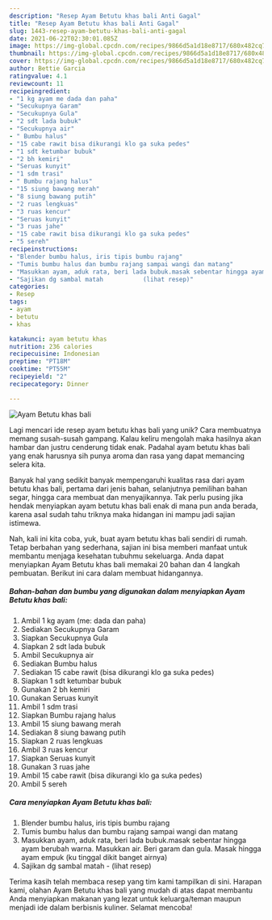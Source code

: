 ```yaml
---
description: "Resep Ayam Betutu khas bali Anti Gagal"
title: "Resep Ayam Betutu khas bali Anti Gagal"
slug: 1443-resep-ayam-betutu-khas-bali-anti-gagal
date: 2021-06-22T02:30:01.085Z
image: https://img-global.cpcdn.com/recipes/9866d5a1d18e8717/680x482cq70/ayam-betutu-khas-bali-foto-resep-utama.jpg
thumbnail: https://img-global.cpcdn.com/recipes/9866d5a1d18e8717/680x482cq70/ayam-betutu-khas-bali-foto-resep-utama.jpg
cover: https://img-global.cpcdn.com/recipes/9866d5a1d18e8717/680x482cq70/ayam-betutu-khas-bali-foto-resep-utama.jpg
author: Bettie Garcia
ratingvalue: 4.1
reviewcount: 11
recipeingredient:
- "1 kg ayam me dada dan paha"
- "Secukupnya Garam"
- "Secukupnya Gula"
- "2 sdt lada bubuk"
- "Secukupnya air"
- " Bumbu halus"
- "15 cabe rawit bisa dikurangi klo ga suka pedes"
- "1 sdt ketumbar bubuk"
- "2 bh kemiri"
- "Seruas kunyit"
- "1 sdm trasi"
- " Bumbu rajang halus"
- "15 siung bawang merah"
- "8 siung bawang putih"
- "2 ruas lengkuas"
- "3 ruas kencur"
- "Seruas kunyit"
- "3 ruas jahe"
- "15 cabe rawit bisa dikurangi klo ga suka pedes"
- "5 sereh"
recipeinstructions:
- "Blender bumbu halus, iris tipis bumbu rajang"
- "Tumis bumbu halus dan bumbu rajang sampai wangi dan matang"
- "Masukkan ayam, aduk rata, beri lada bubuk.masak sebentar hingga ayam berubah warna. Masukkan air. Beri garam dan gula. Masak hingga ayam empuk (ku tinggal dikit banget airnya)"
- "Sajikan dg sambal matah           (lihat resep)"
categories:
- Resep
tags:
- ayam
- betutu
- khas

katakunci: ayam betutu khas 
nutrition: 236 calories
recipecuisine: Indonesian
preptime: "PT18M"
cooktime: "PT55M"
recipeyield: "2"
recipecategory: Dinner

---
```



![Ayam Betutu khas bali](https://img-global.cpcdn.com/recipes/9866d5a1d18e8717/680x482cq70/ayam-betutu-khas-bali-foto-resep-utama.jpg)

Lagi mencari ide resep ayam betutu khas bali yang unik? Cara membuatnya memang susah-susah gampang. Kalau keliru mengolah maka hasilnya akan hambar dan justru cenderung tidak enak. Padahal ayam betutu khas bali yang enak harusnya sih punya aroma dan rasa yang dapat memancing selera kita.

Banyak hal yang sedikit banyak mempengaruhi kualitas rasa dari ayam betutu khas bali, pertama dari jenis bahan, selanjutnya pemilihan bahan segar, hingga cara membuat dan menyajikannya. Tak perlu pusing jika hendak menyiapkan ayam betutu khas bali enak di mana pun anda berada, karena asal sudah tahu triknya maka hidangan ini mampu jadi sajian istimewa.




Nah, kali ini kita coba, yuk, buat ayam betutu khas bali sendiri di rumah. Tetap berbahan yang sederhana, sajian ini bisa memberi manfaat untuk membantu menjaga kesehatan tubuhmu sekeluarga. Anda dapat menyiapkan Ayam Betutu khas bali memakai 20 bahan dan 4 langkah pembuatan. Berikut ini cara dalam membuat hidangannya.

<!--inarticleads1-->

##### Bahan-bahan dan bumbu yang digunakan dalam menyiapkan Ayam Betutu khas bali:

1. Ambil 1 kg ayam (me: dada dan paha)
1. Sediakan Secukupnya Garam
1. Siapkan Secukupnya Gula
1. Siapkan 2 sdt lada bubuk
1. Ambil Secukupnya air
1. Sediakan  Bumbu halus
1. Sediakan 15 cabe rawit (bisa dikurangi klo ga suka pedes)
1. Siapkan 1 sdt ketumbar bubuk
1. Gunakan 2 bh kemiri
1. Gunakan Seruas kunyit
1. Ambil 1 sdm trasi
1. Siapkan  Bumbu rajang halus
1. Ambil 15 siung bawang merah
1. Sediakan 8 siung bawang putih
1. Siapkan 2 ruas lengkuas
1. Ambil 3 ruas kencur
1. Siapkan Seruas kunyit
1. Gunakan 3 ruas jahe
1. Ambil 15 cabe rawit (bisa dikurangi klo ga suka pedes)
1. Ambil 5 sereh




<!--inarticleads2-->

##### Cara menyiapkan Ayam Betutu khas bali:

1. Blender bumbu halus, iris tipis bumbu rajang
1. Tumis bumbu halus dan bumbu rajang sampai wangi dan matang
1. Masukkan ayam, aduk rata, beri lada bubuk.masak sebentar hingga ayam berubah warna. Masukkan air. Beri garam dan gula. Masak hingga ayam empuk (ku tinggal dikit banget airnya)
1. Sajikan dg sambal matah -           (lihat resep)




Terima kasih telah membaca resep yang tim kami tampilkan di sini. Harapan kami, olahan Ayam Betutu khas bali yang mudah di atas dapat membantu Anda menyiapkan makanan yang lezat untuk keluarga/teman maupun menjadi ide dalam berbisnis kuliner. Selamat mencoba!
